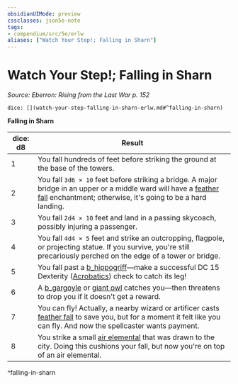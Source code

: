 ```yaml
---
obsidianUIMode: preview
cssclasses: json5e-note
tags:
- compendium/src/5e/erlw
aliases: ["Watch Your Step!; Falling in Sharn"]
---
```

# Watch Your Step!; Falling in Sharn
*Source: Eberron: Rising from the Last War p. 152* 

`dice: [](watch-your-step-falling-in-sharn-erlw.md#^falling-in-sharn)`

**Falling in Sharn**

| dice: d8 | Result |
|----------|--------|
| 1 | You fall hundreds of feet before striking the ground at the base of the towers. |
| 2 | You fall `3d6 × 10` feet before striking a bridge. A major bridge in an upper or a middle ward will have a [feather fall](feather-fall.md) enchantment; otherwise, it's going to be a hard landing. |
| 3 | You fall `2d4 × 10` feet and land in a passing skycoach, possibly injuring a passenger. |
| 4 | You fall `4d4 × 5` feet and strike an outcropping, flagpole, or projecting statue. If you survive, you're still precariously perched on the edge of a tower or bridge. |
| 5 | You fall past a [b_hippogriff](b_hippogriff.md)—make a successful DC 15 Dexterity ([Acrobatics](_skills.md#Acrobatics)) check to catch its leg! |
| 6 | A [b_gargoyle](b_gargoyle.md) or [giant owl](b_giant-owl.md) catches you—then threatens to drop you if it doesn't get a reward. |
| 7 | You can fly! Actually, a nearby wizard or artificer casts [feather fall](feather-fall.md) to save you, but for a moment it felt like you can fly. And now the spellcaster wants payment. |
| 8 | You strike a small [air elemental](b_air-elemental.md) that was drawn to the city. Doing this cushions your fall, but now you're on top of an air elemental. |
^falling-in-sharn